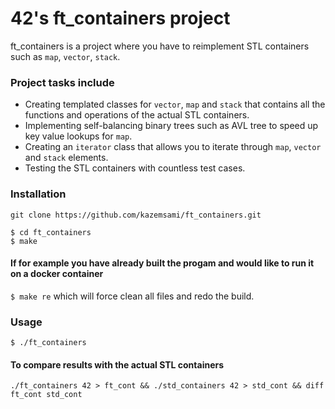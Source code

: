  # 42's ft_containers project


ft_containers is a project where you have to reimplement STL containers such as `map`, `vector`, `stack`.

 ### Project tasks include

 * Creating templated classes for `vector`, `map` and `stack` that contains all the functions and operations of the actual STL containers.
 * Implementing self-balancing binary trees such as AVL tree to speed up key value lookups for `map`.
 * Creating an `iterator` class that allows you to iterate through `map`, `vector` and `stack` elements.
 * Testing the STL containers with countless test cases.

### Installation
```
git clone https://github.com/kazemsami/ft_containers.git
```
```
$ cd ft_containers
$ make
```
#### If for example you have already built the progam and would like to run it on a docker container
`$ make re` which will force clean all files and redo the build.

### Usage
`$ ./ft_containers`
#### To compare results with the actual STL containers
```
./ft_containers 42 > ft_cont && ./std_containers 42 > std_cont && diff ft_cont std_cont
```
